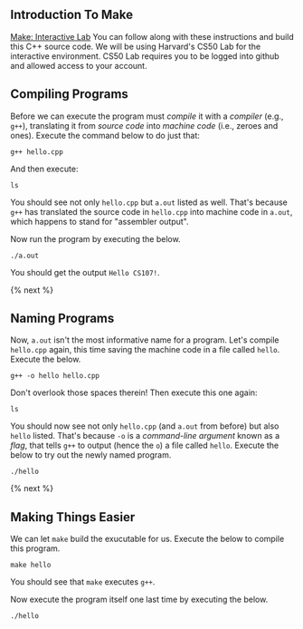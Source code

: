 ## Introduction To Make

[Make: Interactive Lab](https://lab.cs50.io/ackirby88/CS107/master/labs/helloworld/) You can follow along with these instructions and build this C++ source code. We will be using Harvard's CS50 Lab for the interactive environment. CS50 Lab requires you to be logged into github and allowed access to your account.

## Compiling Programs

Before we can execute the program must *compile* it with a *compiler* (e.g., `g++`), translating it from *source code* into *machine code* (i.e., zeroes and ones). Execute the command below to do just that:

```
g++ hello.cpp
```

And then execute:

```
ls
```

You should see not only `hello.cpp` but `a.out` listed as well. That's because `g++` has translated the source code in `hello.cpp` into machine code in `a.out`, which happens to stand for "assembler output".

Now run the program by executing the below.

```
./a.out
```

You should get the output `Hello CS107!`.

{% next %}

## Naming Programs

Now, `a.out` isn't the most informative name for a program. Let's compile `hello.cpp` again, this time saving the machine code in a file called `hello`. Execute the below.

```
g++ -o hello hello.cpp
```

Don't overlook those spaces therein! Then execute this one again:

```
ls
```

You should now see not only `hello.cpp` (and `a.out` from before) but also `hello` listed. That's because `-o` is a *command-line argument* known as a *flag*, that tells `g++` to output (hence the `o`) a file called `hello`. Execute the below to try out the newly named program.

```
./hello
```

{% next %}

## Making Things Easier

We can let `make` build the exucutable for us. Execute the below to compile this program.

```
make hello
```

You should see that `make` executes `g++`.

Now execute the program itself one last time by executing the below.

```
./hello
```
